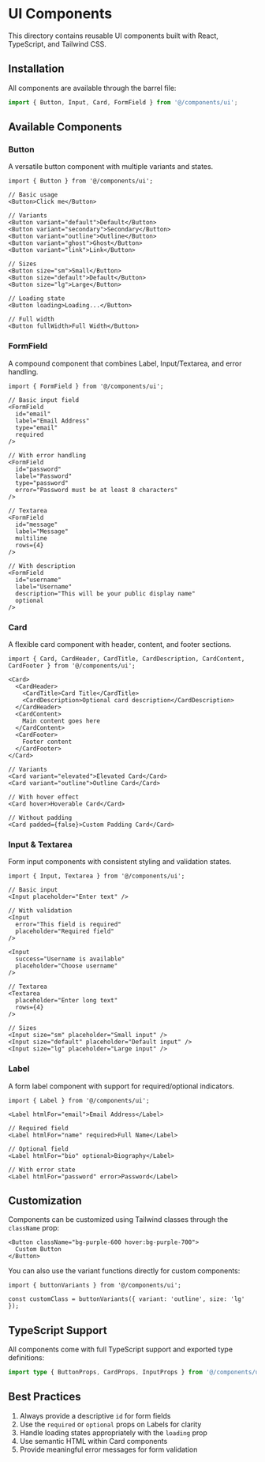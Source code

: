 # UI Components

This directory contains reusable UI components built with React, TypeScript, and Tailwind CSS.

## Installation

All components are available through the barrel file:

```typescript
import { Button, Input, Card, FormField } from '@/components/ui';
```

## Available Components

### Button

A versatile button component with multiple variants and states.

```tsx
import { Button } from '@/components/ui';

// Basic usage
<Button>Click me</Button>

// Variants
<Button variant="default">Default</Button>
<Button variant="secondary">Secondary</Button>
<Button variant="outline">Outline</Button>
<Button variant="ghost">Ghost</Button>
<Button variant="link">Link</Button>

// Sizes
<Button size="sm">Small</Button>
<Button size="default">Default</Button>
<Button size="lg">Large</Button>

// Loading state
<Button loading>Loading...</Button>

// Full width
<Button fullWidth>Full Width</Button>
```

### FormField

A compound component that combines Label, Input/Textarea, and error handling.

```tsx
import { FormField } from '@/components/ui';

// Basic input field
<FormField
  id="email"
  label="Email Address"
  type="email"
  required
/>

// With error handling
<FormField
  id="password"
  label="Password"
  type="password"
  error="Password must be at least 8 characters"
/>

// Textarea
<FormField
  id="message"
  label="Message"
  multiline
  rows={4}
/>

// With description
<FormField
  id="username"
  label="Username"
  description="This will be your public display name"
  optional
/>
```

### Card

A flexible card component with header, content, and footer sections.

```tsx
import { Card, CardHeader, CardTitle, CardDescription, CardContent, CardFooter } from '@/components/ui';

<Card>
  <CardHeader>
    <CardTitle>Card Title</CardTitle>
    <CardDescription>Optional card description</CardDescription>
  </CardHeader>
  <CardContent>
    Main content goes here
  </CardContent>
  <CardFooter>
    Footer content
  </CardFooter>
</Card>

// Variants
<Card variant="elevated">Elevated Card</Card>
<Card variant="outline">Outline Card</Card>

// With hover effect
<Card hover>Hoverable Card</Card>

// Without padding
<Card padded={false}>Custom Padding Card</Card>
```

### Input & Textarea

Form input components with consistent styling and validation states.

```tsx
import { Input, Textarea } from '@/components/ui';

// Basic input
<Input placeholder="Enter text" />

// With validation
<Input 
  error="This field is required"
  placeholder="Required field"
/>

<Input 
  success="Username is available"
  placeholder="Choose username"
/>

// Textarea
<Textarea 
  placeholder="Enter long text"
  rows={4}
/>

// Sizes
<Input size="sm" placeholder="Small input" />
<Input size="default" placeholder="Default input" />
<Input size="lg" placeholder="Large input" />
```

### Label

A form label component with support for required/optional indicators.

```tsx
import { Label } from '@/components/ui';

<Label htmlFor="email">Email Address</Label>

// Required field
<Label htmlFor="name" required>Full Name</Label>

// Optional field
<Label htmlFor="bio" optional>Biography</Label>

// With error state
<Label htmlFor="password" error>Password</Label>
```

## Customization

Components can be customized using Tailwind classes through the `className` prop:

```tsx
<Button className="bg-purple-600 hover:bg-purple-700">
  Custom Button
</Button>
```

You can also use the variant functions directly for custom components:

```tsx
import { buttonVariants } from '@/components/ui';

const customClass = buttonVariants({ variant: 'outline', size: 'lg' });
```

## TypeScript Support

All components come with full TypeScript support and exported type definitions:

```typescript
import type { ButtonProps, CardProps, InputProps } from '@/components/ui';
```

## Best Practices

1. Always provide a descriptive `id` for form fields
2. Use the `required` or `optional` props on Labels for clarity
3. Handle loading states appropriately with the `loading` prop
4. Use semantic HTML within Card components
5. Provide meaningful error messages for form validation
